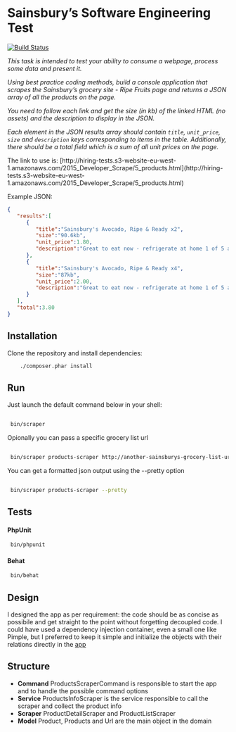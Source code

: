 # Sainsbury’s Software Engineering Test

[![Build Status](https://travis-ci.org/cirpo/sainsburys-scraper.svg?branch=master)](https://travis-ci.org/cirpo/sainsburys-scraper)

*This task is intended to test your ability to consume a webpage, process some data 
and present it.*

*Using best practice coding methods, build a console application that scrapes the 
Sainsbury’s grocery site - Ripe Fruits page and returns a JSON array of all the 
products on the page.*

*You need to follow each link and get the size (in kb) of the linked HTML (no assets) 
and the description to display in the JSON.*

*Each element in the JSON results array should contain `title`, `unit_price`, `size` and 
`description` keys corresponding to items in the table.
Additionally, there should be a total field which is a sum of all unit prices on the page.*

The link to use is:
[http://hiring-tests.s3-website-eu-west-
1.amazonaws.com/2015_Developer_Scrape/5_products.html](http://hiring-tests.s3-website-eu-west-
1.amazonaws.com/2015_Developer_Scrape/5_products.html)

Example JSON:

```json
{
   "results":[
      {
         "title":"Sainsbury's Avocado, Ripe & Ready x2",
         "size":"90.6kb",
         "unit_price":1.80,
         "description":"Great to eat now - refrigerate at home 1 of 5 a day 1 avocado counts as 1 of your 5..."
      },
      {
         "title":"Sainsbury's Avocado, Ripe & Ready x4",
         "size":"87kb",
         "unit_price":2.00,
         "description":"Great to eat now - refrigerate at home 1 of 5 a day 1 "
      }
   ],
   "total":3.80
}
```

## Installation

Clone the repository and install dependencies:

```bash
    ./composer.phar install
```

## Run

Just launch the default command below in your shell:
```bash
 
 bin/scraper
```

Opionally you can pass a specific grocery list url 

```bash
 
 bin/scraper products-scraper http://another-sainsburys-grocery-list-url
```

You can get a formatted json output using the --pretty option

```bash
 
 bin/scraper products-scraper --pretty
```

## Tests

#### PhpUnit

```bash
 bin/phpunit
```

#### Behat

```bash
 bin/behat
```


## Design

I designed the app as per requirement: the code should be as concise as possibile and get straight to the point without forgetting decoupled code.
I could have used a dependency injection container, even a small one like Pimple, but I preferred to keep it simple and 
initialize the objects with their relations directly in the [app](https://github.com/cirpo/sainsburys-scraper/blob/76be66b0dd4f4171058d896a1c0e1ef6a05d3bcd/bin/scraper#L13L20)

## Structure

* **Command** ProductsScraperCommand is responsible to start the app and to handle the possible command options
* **Service** ProductsInfoScraper is the service responsible to call the scraper and collect the product info
* **Scraper** ProductDetailScraper and ProductListScraper
* **Model** Product, Products and Url are the main object in the domain

